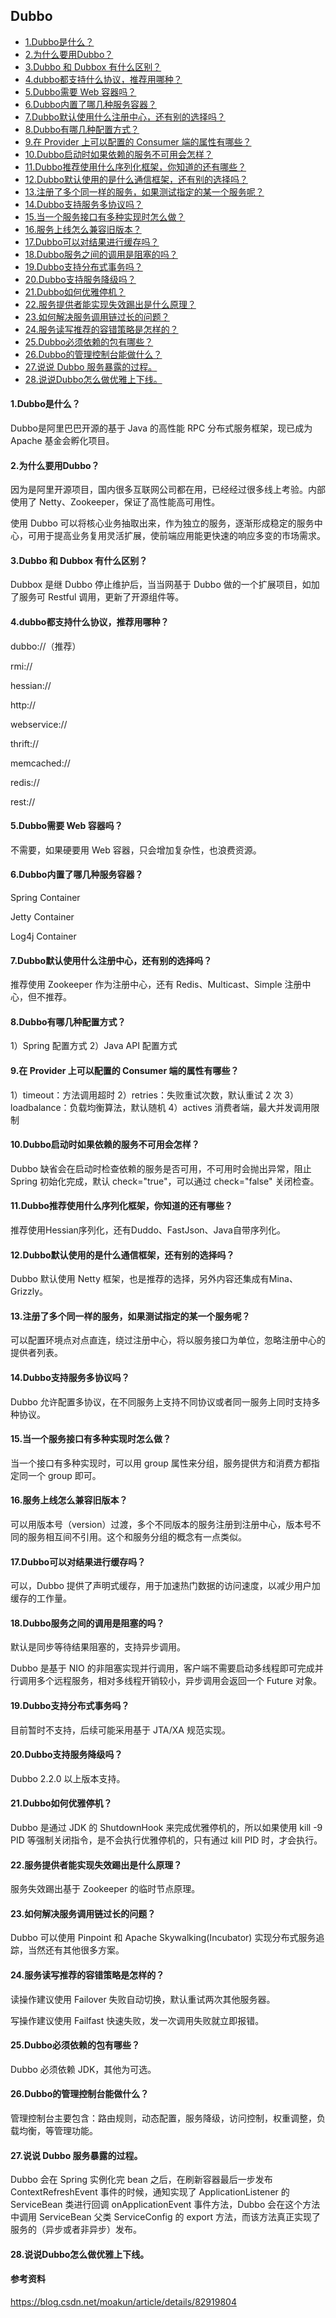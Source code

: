 ## Dubbo

* [1.Dubbo是什么？](#1dubbo是什么)
* [2.为什么要用Dubbo？](#2为什么要用dubbo)
* [3.Dubbo 和 Dubbox 有什么区别？](#3dubbo-和-dubbox-有什么区别)
* [4.dubbo都支持什么协议，推荐用哪种？](#4dubbo都支持什么协议推荐用哪种)
* [5.Dubbo需要 Web 容器吗？](#5dubbo需要-web-容器吗)
* [6.Dubbo内置了哪几种服务容器？](#6dubbo内置了哪几种服务容器)
* [7.Dubbo默认使用什么注册中心，还有别的选择吗？](#7dubbo默认使用什么注册中心还有别的选择吗)
* [8.Dubbo有哪几种配置方式？](#8dubbo有哪几种配置方式)
* [9.在 Provider 上可以配置的 Consumer 端的属性有哪些？](#9在-provider-上可以配置的-consumer-端的属性有哪些)
* [10.Dubbo启动时如果依赖的服务不可用会怎样？](#10dubbo启动时如果依赖的服务不可用会怎样)
* [11.Dubbo推荐使用什么序列化框架，你知道的还有哪些？](#11dubbo推荐使用什么序列化框架你知道的还有哪些)
* [12.Dubbo默认使用的是什么通信框架，还有别的选择吗？](#12dubbo默认使用的是什么通信框架还有别的选择吗)
* [13.注册了多个同一样的服务，如果测试指定的某一个服务呢？](#13注册了多个同一样的服务如果测试指定的某一个服务呢)
* [14.Dubbo支持服务多协议吗？](#14dubbo支持服务多协议吗)
* [15.当一个服务接口有多种实现时怎么做？](#15当一个服务接口有多种实现时怎么做)
* [16.服务上线怎么兼容旧版本？](#16服务上线怎么兼容旧版本)
* [17.Dubbo可以对结果进行缓存吗？](#17dubbo可以对结果进行缓存吗)
* [18.Dubbo服务之间的调用是阻塞的吗？](#18dubbo服务之间的调用是阻塞的吗)
* [19.Dubbo支持分布式事务吗？](#19dubbo支持分布式事务吗)
* [20.Dubbo支持服务降级吗？](#20dubbo支持服务降级吗)
* [21.Dubbo如何优雅停机？](#21dubbo如何优雅停机)
* [22.服务提供者能实现失效踢出是什么原理？](#22服务提供者能实现失效踢出是什么原理)
* [23.如何解决服务调用链过长的问题？](#23如何解决服务调用链过长的问题)
* [24.服务读写推荐的容错策略是怎样的？](#24服务读写推荐的容错策略是怎样的)
* [25.Dubbo必须依赖的包有哪些？](#25dubbo必须依赖的包有哪些)
* [26.Dubbo的管理控制台能做什么？](#26dubbo的管理控制台能做什么)
* [27.说说 Dubbo 服务暴露的过程。](#27说说-dubbo-服务暴露的过程)
* [28.说说Dubbo怎么做优雅上下线。](#27说说Dubbo怎么做优雅上下线)

#### 1.Dubbo是什么？

Dubbo是阿里巴巴开源的基于 Java 的高性能 RPC 分布式服务框架，现已成为 Apache 基金会孵化项目。

#### 2.为什么要用Dubbo？

因为是阿里开源项目，国内很多互联网公司都在用，已经经过很多线上考验。内部使用了 Netty、Zookeeper，保证了高性能高可用性。

使用 Dubbo 可以将核心业务抽取出来，作为独立的服务，逐渐形成稳定的服务中心，可用于提高业务复用灵活扩展，使前端应用能更快速的响应多变的市场需求。

#### 3.Dubbo 和 Dubbox 有什么区别？

Dubbox 是继 Dubbo 停止维护后，当当网基于 Dubbo 做的一个扩展项目，如加了服务可 Restful 调用，更新了开源组件等。

#### 4.dubbo都支持什么协议，推荐用哪种？

dubbo://（推荐）

rmi://

hessian://

http://

webservice://

thrift://

memcached://

redis://

rest://

#### 5.Dubbo需要 Web 容器吗？

不需要，如果硬要用 Web 容器，只会增加复杂性，也浪费资源。

#### 6.Dubbo内置了哪几种服务容器？

Spring Container

Jetty Container

Log4j Container

#### 7.Dubbo默认使用什么注册中心，还有别的选择吗？

推荐使用 Zookeeper 作为注册中心，还有 Redis、Multicast、Simple 注册中心，但不推荐。

#### 8.Dubbo有哪几种配置方式？

1）Spring 配置方式
2）Java API 配置方式

#### 9.在 Provider 上可以配置的 Consumer 端的属性有哪些？

1）timeout：方法调用超时
2）retries：失败重试次数，默认重试 2 次
3）loadbalance：负载均衡算法，默认随机
4）actives 消费者端，最大并发调用限制

#### 10.Dubbo启动时如果依赖的服务不可用会怎样？

Dubbo 缺省会在启动时检查依赖的服务是否可用，不可用时会抛出异常，阻止 Spring 初始化完成，默认 check="true"，可以通过 check="false" 关闭检查。

#### 11.Dubbo推荐使用什么序列化框架，你知道的还有哪些？

推荐使用Hessian序列化，还有Duddo、FastJson、Java自带序列化。

#### 12.Dubbo默认使用的是什么通信框架，还有别的选择吗？

Dubbo 默认使用 Netty 框架，也是推荐的选择，另外内容还集成有Mina、Grizzly。

#### 13.注册了多个同一样的服务，如果测试指定的某一个服务呢？

可以配置环境点对点直连，绕过注册中心，将以服务接口为单位，忽略注册中心的提供者列表。

#### 14.Dubbo支持服务多协议吗？

Dubbo 允许配置多协议，在不同服务上支持不同协议或者同一服务上同时支持多种协议。

#### 15.当一个服务接口有多种实现时怎么做？

当一个接口有多种实现时，可以用 group 属性来分组，服务提供方和消费方都指定同一个 group 即可。

#### 16.服务上线怎么兼容旧版本？

可以用版本号（version）过渡，多个不同版本的服务注册到注册中心，版本号不同的服务相互间不引用。这个和服务分组的概念有一点类似。

#### 17.Dubbo可以对结果进行缓存吗？

可以，Dubbo 提供了声明式缓存，用于加速热门数据的访问速度，以减少用户加缓存的工作量。

#### 18.Dubbo服务之间的调用是阻塞的吗？

默认是同步等待结果阻塞的，支持异步调用。

Dubbo 是基于 NIO 的非阻塞实现并行调用，客户端不需要启动多线程即可完成并行调用多个远程服务，相对多线程开销较小，异步调用会返回一个 Future 对象。

#### 19.Dubbo支持分布式事务吗？

目前暂时不支持，后续可能采用基于 JTA/XA 规范实现。

#### 20.Dubbo支持服务降级吗？

Dubbo 2.2.0 以上版本支持。

#### 21.Dubbo如何优雅停机？

Dubbo 是通过 JDK 的 ShutdownHook 来完成优雅停机的，所以如果使用 kill -9 PID 等强制关闭指令，是不会执行优雅停机的，只有通过 kill PID 时，才会执行。

#### 22.服务提供者能实现失效踢出是什么原理？

服务失效踢出基于 Zookeeper 的临时节点原理。

#### 23.如何解决服务调用链过长的问题？

Dubbo 可以使用 Pinpoint 和 Apache Skywalking(Incubator) 实现分布式服务追踪，当然还有其他很多方案。

#### 24.服务读写推荐的容错策略是怎样的？

读操作建议使用 Failover 失败自动切换，默认重试两次其他服务器。

写操作建议使用 Failfast 快速失败，发一次调用失败就立即报错。

#### 25.Dubbo必须依赖的包有哪些？

Dubbo 必须依赖 JDK，其他为可选。

#### 26.Dubbo的管理控制台能做什么？

管理控制台主要包含：路由规则，动态配置，服务降级，访问控制，权重调整，负载均衡，等管理功能。

#### 27.说说 Dubbo 服务暴露的过程。

Dubbo 会在 Spring 实例化完 bean 之后，在刷新容器最后一步发布 ContextRefreshEvent 事件的时候，通知实现了 ApplicationListener 的 ServiceBean 类进行回调 onApplicationEvent 事件方法，Dubbo 会在这个方法中调用 ServiceBean 父类 ServiceConfig 的 export 方法，而该方法真正实现了服务的（异步或者非异步）发布。

#### 28.说说Dubbo怎么做优雅上下线。


#### 参考资料

https://blog.csdn.net/moakun/article/details/82919804

